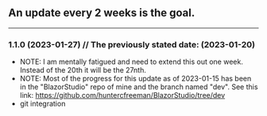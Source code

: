 ## An update every 2 weeks is the goal.

---

### 1.1.0 (2023-01-27) // The previously stated date: (2023-01-20)
- NOTE: I am mentally fatigued and need to extend this out one week. Instead of the 20th it will be the 27nth.
- NOTE: Most of the progress for this update as of 2023-01-15 has been in the "BlazorStudio" repo of mine and the branch named "dev". See this link: https://github.com/huntercfreeman/BlazorStudio/tree/dev
- git integration
